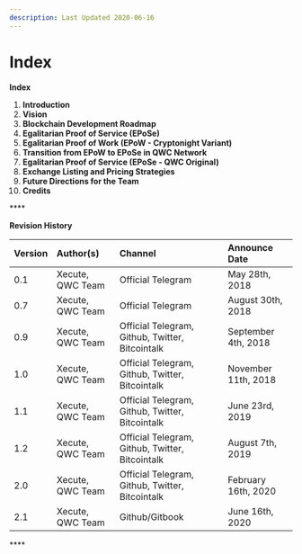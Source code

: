 ```yaml
---
description: Last Updated 2020-06-16
---
```


# Index

**Index**

1. **Introduction**
2. **Vision**
3. **Blockchain Development Roadmap**
4. **Egalitarian Proof of Service \(EPoSe\)**
5. **Egalitarian Proof of Work \(EPoW - Cryptonight Variant\)**
6. **Transition from EPoW to EPoSe in QWC Network**
7. **Egalitarian Proof of Service \(EPoSe - QWC Original\)**
8. **Exchange Listing and Pricing Strategies**
9. **Future Directions for the Team**
10. **Credits**

\*\*\*\*

**Revision History**

| Version | Author\(s\) | Channel | Announce Date |
| :--- | :--- | :--- | :--- |
| 0.1 | Xecute, QWC Team | Official Telegram | May 28th, 2018 |
| 0.7 | Xecute, QWC Team | Official Telegram | August 30th, 2018 |
| 0.9 | Xecute, QWC Team | Official Telegram, Github, Twitter, Bitcointalk | September 4th, 2018 |
| 1.0 | Xecute, QWC Team | Official Telegram, Github, Twitter, Bitcointalk | November 11th, 2018 |
| 1.1 | Xecute, QWC Team | Official Telegram, Github, Twitter, Bitcointalk | June 23rd, 2019 |
| 1.2 | Xecute, QWC Team | Official Telegram, Github, Twitter, Bitcointalk | August 7th, 2019 |
| 2.0 | Xecute, QWC Team | Official Telegram, Github, Twitter, Bitcointalk | February 16th, 2020 |
| 2.1 | Xecute, QWC Team | Github/Gitbook | June 16th, 2020 |

\*\*\*\*

